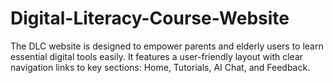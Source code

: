# Digital-Literacy-Course-Website
The DLC website is designed to empower parents and elderly users to learn essential digital tools easily. It features a user-friendly layout with clear navigation links to key sections: Home, Tutorials, AI Chat, and Feedback.
